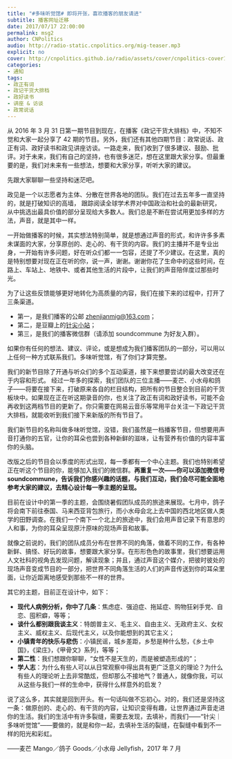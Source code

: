 ```yaml
---
title: "#多味听觉馆# 即将开张，喜欢播客的朋友请进"
subtitle: 播客网址迁移
date: 2017/07/17 22:00:00
permalink: msg2
author: CNPolitics
audio: http://radio-static.cnpolitics.org/mig-teaser.mp3
explicit: no
cover: http://cnpolitics.github.io/radio/assets/cover/cnpolitics-cover1400-v1.0.png
categories:
- 通知
tags:
- 政正有词
- 政记干货大排档
- 政好读书
- 讲座 & 访谈
- 政常说话
---
```


从 2016 年 3 月 31 日第一期节目到现在，在播客《政记干货大排档》中，不知不觉和大家一起分享了 42 期的节目。另外，我们还有其他四期节目：政常说话、政正有词、政好读书和政见讲座访谈。一路走来，我们收到了很多建议、鼓励、批评。对于未来，我们有自己的坚持，也有很多迷茫，想在这里跟大家分享。但最重要的是，我们对未来有一些想法，想要和大家分享，听听大家的建议。

先跟大家聊聊一些坚持和迷茫吧。

政见是一个以志愿者为主体、分散在世界各地的团队。我们在过去五年多一直坚持的，就是打破知识的高墙， 跟踪阅读全球学术界对中国政治和社会的最新研究，从中挑选出最具价值的部分呈现给大多数人。我们总是不断在尝试用更加多样的方法，声音，就是其中一样。

一开始做播客的时候，其实想法特别简单，就是想通过声音的形式，和许许多多素未谋面的大家，分享原创的、走心的、有干货的内容。我们的主播并不是专业出身，一开始有许多问题，好在听众们都一一包容，还提了不少建议。在这里，真的是特别想要对现在正在听的你，说一声，谢谢。谢谢你花了生命中的这些时间，在路上、车站上、地铁中、或者其他生活的片段中，让我们的声音陪伴度过那些时光。

为了让这些反馈能够更好地转化为高质量的内容，我们在接下来的过程中，打开了三条渠道。

- 第一，是我们播客的公邮 <zhenjianmig@163.com>；
- 第二，是豆瓣上的[针尖小站](https://douban.com/people/zhenjianmig/)；
- 第三，是我们的播客微信群（请添加 soundcommune 为好友入群）。

如果你有任何的想法、建议、评论，或是想成为我们播客团队的一部分，可以用以上任何一种方式联系我们。多味听觉馆，有了你们才算完整。

我们的新节目除了开通与听众们的多个互动渠道，接下来想要尝试的最大改变还在于内容和形式。 经过一年多的探索，我们团队的三位主播——麦芒、小水母和鸽子——将要在接下来，打破原来各自的栏目结构，把所有的节目整合到目前的干货板块中。如果现在正在听这期录音的你，也关注了政正有词和政好读书，可能不会再收到这两档节目的更新了。你只需要在网易云音乐等常用平台关注一下政记干货大排档，就能收听到我们接下来新版的所有节目了。

我们新节目的名称叫做多味听觉馆，没错，我们虽然是一档播客节目，但想要用声音打通你的五官，让你的耳朵也尝到各种新鲜的滋味，让有营养有价值的内容丰富你的头脑。

改版之后的节目会以季度的形式出现，每一季都有一个中心主题。我们也特别希望正在听这个节目的你，能够加入我们的微信群。**再重复一次——你可以添加微信号 soundcommune，告诉我们你感兴趣的话题，与我们互动，我们会尽可能全面地参考大家的建议，去精心设计每一季主题的呈现。**

目前在设计中的第一季的主题，会围绕暑假团队成员的旅途来展现。七月中，鸽子将会南下前往泰国、马来西亚背包旅行，而小水母会北上去中国的西北地区做人类学的田野调查。在我们一个南下一个北上的旅途中，我们会用声音记录下有意思的人和事，为你的耳朵呈现原汁原味的现场声音和故事。

就像之前说的，我们的团队成员分布在世界不同的角落，做着不同的工作，有各种新鲜、搞怪、好玩的故事，想要跟大家分享。在形形色色的故事里，我们想要运用人文社科的视角去发现问题，解读现象；并且，通过声音这个媒介，把彼时彼处的现场声音变成节目的一部分，把世界不同角落生活的人们的声音传送到你的耳朵里面，让你近距离地感受到那些不一样的世界。

其它的主题，目前正在设计中，如下：

- **现代人病例分析，你中了几条**：焦虑症、强迫症、拖延症、购物狂剁手党、自恋、囤积癖，等等；
- **谈什么都别跟我谈主义**：特朗普主义、毛主义、自由主义、无政府主义、女权主义、威权主义、后现代主义，以及你能想到的其它主义；
- **小镇青年的快乐与悲伤**：小镇民谣，城乡差距，乡愁是种什么愁，《乡土中国》，《梁庄》，《甲骨文》系列，等等；
- **第二性**：我们想跟你聊聊，“女性不是天生的，而是被塑造形成的”；
- **学人志**：为什么有些人可以从日常观察中得出具有更广泛意义的理论？为什么有些人的理论听上去非常酷炫，但却那么不接地气？普通人，就像你我，可以从这些与我们一样的生命中，获得什么样意外的启发？

说了这么多，其实就是回到开头。有一句话叫做不忘初心。对的，我们还是坚持这一条：做原创的、走心的、有干货的内容，让知识变得有趣，让世界通过声音走进你的生活。我们的生活中有许多裂缝，需要去发现，去填补，而我们——“针尖｜多味听觉馆”——要做的，就是和你一起，去填补生活的裂缝，在裂缝中看到不一样的阳光和彩虹。

——麦芒 Mango／鸽子 Goods／小水母 Jellyfish，2017 年 7 月
